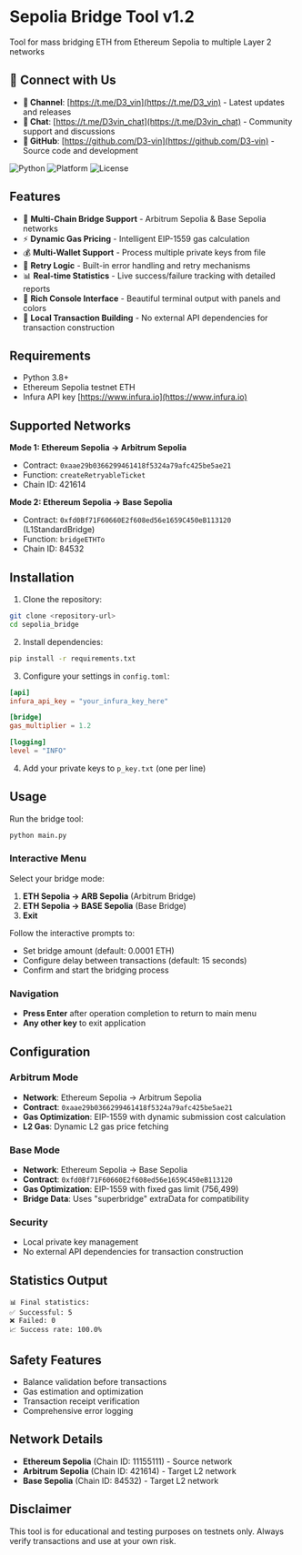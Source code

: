 # Sepolia Bridge Tool v1.2

Tool for mass bridging ETH from Ethereum Sepolia to multiple Layer 2 networks

## 📢 Connect with Us

- **📢 Channel**: [https://t.me/D3_vin](https://t.me/D3_vin) - Latest updates and releases
- **💬 Chat**: [https://t.me/D3vin_chat](https://t.me/D3vin_chat) - Community support and discussions
- **📁 GitHub**: [https://github.com/D3-vin](https://github.com/D3-vin) - Source code and development

![Python](https://img.shields.io/badge/Python-3.8+-blue)
![Platform](https://img.shields.io/badge/Platform-Windows%20%7C%20macOS%20%7C%20Linux-lightgrey)
![License](https://img.shields.io/badge/License-Educational%20Use-green)

## Features

- 🌉 **Multi-Chain Bridge Support** - Arbitrum Sepolia & Base Sepolia networks
- ⚡ **Dynamic Gas Pricing** - Intelligent EIP-1559 gas calculation
- 💰 **Multi-Wallet Support** - Process multiple private keys from file
- 🔄 **Retry Logic** - Built-in error handling and retry mechanisms
- 📊 **Real-time Statistics** - Live success/failure tracking with detailed reports
- 🎨 **Rich Console Interface** - Beautiful terminal output with panels and colors
- 🔧 **Local Transaction Building** - No external API dependencies for transaction construction

## Requirements

- Python 3.8+
- Ethereum Sepolia testnet ETH
- Infura API key [https://www.infura.io](https://www.infura.io)

## Supported Networks

**Mode 1: Ethereum Sepolia → Arbitrum Sepolia**
- Contract: `0xaae29b0366299461418f5324a79afc425be5ae21`
- Function: `createRetryableTicket`
- Chain ID: 421614

**Mode 2: Ethereum Sepolia → Base Sepolia**
- Contract: `0xfd0Bf71F60660E2f608ed56e1659C450eB113120` (L1StandardBridge)
- Function: `bridgeETHTo`
- Chain ID: 84532

## Installation

1. Clone the repository:
```bash
git clone <repository-url>
cd sepolia_bridge
```

2. Install dependencies:
```bash
pip install -r requirements.txt
```

3. Configure your settings in `config.toml`:
```toml
[api]
infura_api_key = "your_infura_key_here"

[bridge]
gas_multiplier = 1.2

[logging]
level = "INFO"
```

4. Add your private keys to `p_key.txt` (one per line)

## Usage

Run the bridge tool:
```bash
python main.py
```

### Interactive Menu
Select your bridge mode:
1. **ETH Sepolia → ARB Sepolia** (Arbitrum Bridge)
2. **ETH Sepolia → BASE Sepolia** (Base Bridge)
3. **Exit**

Follow the interactive prompts to:
- Set bridge amount (default: 0.0001 ETH)
- Configure delay between transactions (default: 15 seconds)
- Confirm and start the bridging process

### Navigation
- **Press Enter** after operation completion to return to main menu
- **Any other key** to exit application

## Configuration

### Arbitrum Mode
- **Network**: Ethereum Sepolia → Arbitrum Sepolia  
- **Contract**: `0xaae29b0366299461418f5324a79afc425be5ae21`
- **Gas Optimization**: EIP-1559 with dynamic submission cost calculation
- **L2 Gas**: Dynamic L2 gas price fetching

### Base Mode
- **Network**: Ethereum Sepolia → Base Sepolia
- **Contract**: `0xfd0Bf71F60660E2f608ed56e1659C450eB113120`
- **Gas Optimization**: EIP-1559 with fixed gas limit (756,499)
- **Bridge Data**: Uses "superbridge" extraData for compatibility

### Security
- Local private key management
- No external API dependencies for transaction construction

## Statistics Output

```
📊 Final statistics:
✅ Successful: 5
❌ Failed: 0  
📈 Success rate: 100.0%
```

## Safety Features

- Balance validation before transactions
- Gas estimation and optimization
- Transaction receipt verification
- Comprehensive error logging

## Network Details

- **Ethereum Sepolia** (Chain ID: 11155111) - Source network
- **Arbitrum Sepolia** (Chain ID: 421614) - Target L2 network
- **Base Sepolia** (Chain ID: 84532) - Target L2 network

## Disclaimer

This tool is for educational and testing purposes on testnets only. Always verify transactions and use at your own risk.